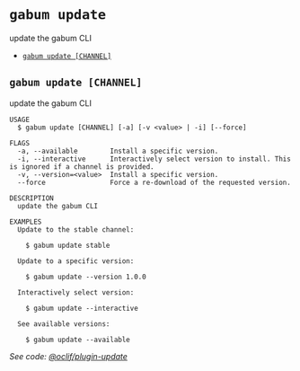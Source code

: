 `gabum update`
==============

update the gabum CLI

* [`gabum update [CHANNEL]`](#gabum-update-channel)

## `gabum update [CHANNEL]`

update the gabum CLI

```
USAGE
  $ gabum update [CHANNEL] [-a] [-v <value> | -i] [--force]

FLAGS
  -a, --available        Install a specific version.
  -i, --interactive      Interactively select version to install. This is ignored if a channel is provided.
  -v, --version=<value>  Install a specific version.
  --force                Force a re-download of the requested version.

DESCRIPTION
  update the gabum CLI

EXAMPLES
  Update to the stable channel:

    $ gabum update stable

  Update to a specific version:

    $ gabum update --version 1.0.0

  Interactively select version:

    $ gabum update --interactive

  See available versions:

    $ gabum update --available
```

_See code: [@oclif/plugin-update](https://github.com/oclif/plugin-update/blob/v3.0.0/src/commands/update.ts)_
